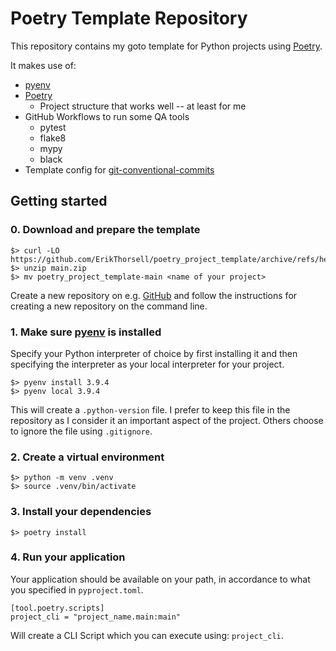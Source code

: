 # Poetry Template Repository

This repository contains my goto template for Python projects using [Poetry][poetry].

It makes use of:

* [pyenv][pyenv]
* [Poetry][poetry]
  * Project structure that works well -- at least for me
* GitHub Workflows to run some QA tools
  * pytest
  * flake8
  * mypy
  * black
* Template config for [git-conventional-commits][gcc]

## Getting started

### 0. Download and prepare the template

```
$> curl -LO https://github.com/ErikThorsell/poetry_project_template/archive/refs/heads/main.zip
$> unzip main.zip
$> mv poetry_project_template-main <name of your project>
```

Create a new repository on e.g. [GitHub][github] and follow the instructions
for creating a new repository on the command line.

### 1. Make sure [pyenv][pyenv] is installed

Specify your Python interpreter of choice by first installing it and then
specifying the interpreter as your local interpreter for your project.

```
$> pyenv install 3.9.4
$> pyenv local 3.9.4
```

This will create a `.python-version` file.
I prefer to keep this file in the repository as I consider it an important
aspect of the project.
Others choose to ignore the file using `.gitignore`.

### 2. Create a virtual environment

```
$> python -m venv .venv
$> source .venv/bin/activate
```

### 3. Install your dependencies 

```
$> poetry install
```

### 4. Run your application

Your application should be available on your path, in accordance to what you specified in `pyproject.toml`.

```
[tool.poetry.scripts]
project_cli = "project_name.main:main"
```

Will create a CLI Script which you can execute using: `project_cli`.

<!-- REFERENCES -->
[pyenv]: https://github.com/pyenv/pyenv
[poetry]: https://python-poetry.org/
[gcc]: https://github.com/qoomon/git-conventional-commits
[github]: https://github.com